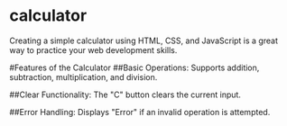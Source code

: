 # calculator
Creating a simple calculator using HTML, CSS, and JavaScript is a great way to practice your web development skills. 


#Features of the Calculator
##Basic Operations: 
Supports addition, subtraction, multiplication, and division.

##Clear Functionality:
The "C" button clears the current input.

##Error Handling:
Displays "Error" if an invalid operation is attempted.

